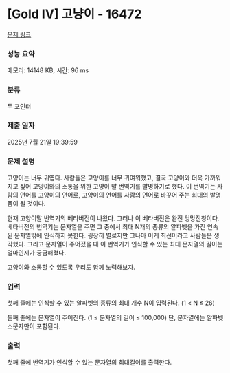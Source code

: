 # [Gold IV] 고냥이 - 16472 

[문제 링크](https://www.acmicpc.net/problem/16472) 

### 성능 요약

메모리: 14148 KB, 시간: 96 ms

### 분류

두 포인터

### 제출 일자

2025년 7월 21일 19:39:59

### 문제 설명

<p>고양이는 너무 귀엽다. 사람들은 고양이를 너무 귀여워했고, 결국 고양이와 더욱 가까워지고 싶어 고양이와의 소통을 위한 고양이 말 번역기를 발명하기로 했다. 이 번역기는 사람의 언어를 고양이의 언어로, 고양이의 언어를 사람의 언어로 바꾸어 주는 희대의 발명품이 될 것이다.</p>

<p>현재 고양이말 번역기의 베타버전이 나왔다. 그러나 이 베타버전은 완전 엉망진창이다. 베타버전의 번역기는 문자열을 주면 그 중에서 최대 N개의 종류의 알파벳을 가진 연속된 문자열밖에 인식하지 못한다. 굉장히 별로지만 그나마 이게 최선이라고 사람들은 생각했다. 그리고 문자열이 주어졌을 때 이 번역기가 인식할 수 있는 최대 문자열의 길이는 얼마인지가 궁금해졌다.</p>

<p>고양이와 소통할 수 있도록 우리도 함께 노력해보자.</p>

### 입력 

 <p>첫째 줄에는 인식할 수 있는 알파벳의 종류의 최대 개수 N이 입력된다. (1 < N ≤ 26)</p>

<p>둘째 줄에는 문자열이 주어진다. (1 ≤ 문자열의 길이 ≤ 100,000) 단, 문자열에는 알파벳 소문자만이 포함된다.</p>

### 출력 

 <p>첫째 줄에 번역기가 인식할 수 있는 문자열의 최대길이를 출력한다. </p>

